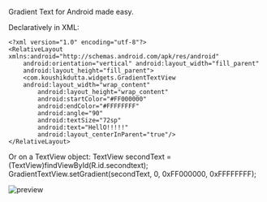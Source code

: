Gradient Text for Android made easy.

Declaratively in XML:

	<?xml version="1.0" encoding="utf-8"?>
	<RelativeLayout xmlns:android="http://schemas.android.com/apk/res/android"
		android:orientation="vertical" android:layout_width="fill_parent"
		android:layout_height="fill_parent">
		<com.koushikdutta.widgets.GradientTextView
		android:layout_width="wrap_content"
			android:layout_height="wrap_content"
			android:startColor="#FF000000"
			android:endColor="#FFFFFFFF"
			android:angle="90"
			android:textSize="72sp"
			android:text="HellO!!!!!"
			android:layout_centerInParent="true"/>
	</RelativeLayout>

Or on a TextView object:
TextView secondText = (TextView)findViewById(R.id.secondtext);
GradientTextView.setGradient(secondText, 0, 0xFF000000, 0xFFFFFFFF);

![preview](https://github.com/koush/Widgets/raw/master/gradient.png)